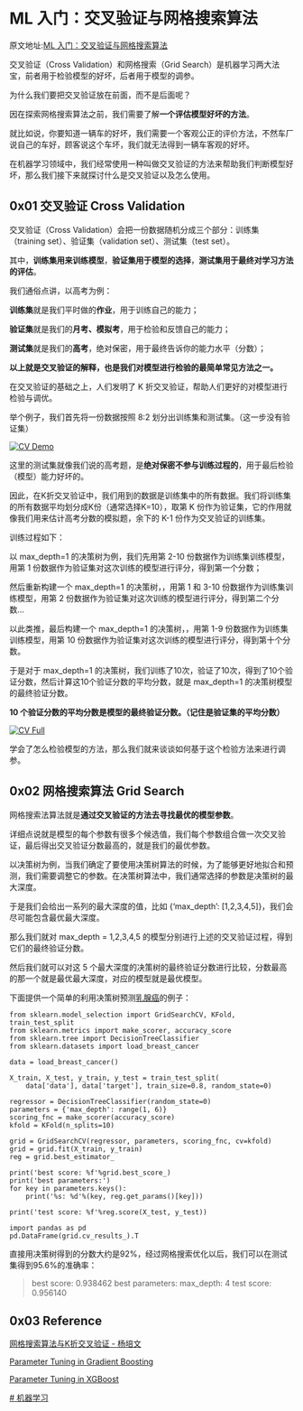 # ML 入门：交叉验证与网格搜索算法

原文地址:[ML 入门：交叉验证与网格搜索算法](http://www.davex.pw/2017/09/17/Cross-Validation/)

交叉验证（Cross Validation）和网格搜索（Grid Search）是机器学习两大法宝，前者用于检验模型的好坏，后者用于模型的调参。

为什么我们要把交叉验证放在前面，而不是后面呢？

因在探索网格搜索算法之前，我们需要了解**一个评估模型好坏的方法**。

就比如说，你要知道一辆车的好坏，我们需要一个客观公正的评价方法，不然车厂说自己的车好，顾客说这个车坏，我们就无法得到一辆车客观的好坏。

在机器学习领域中，我们经常使用一种叫做交叉验证的方法来帮助我们判断模型好坏，那么我们接下来就探讨什么是交叉验证以及怎么使用。

## 0x01 交叉验证 Cross Validation

交叉验证（Cross Validation）会把一份数据随机分成三个部分：训练集（training set）、验证集（validation set）、测试集（test set）。

其中，**训练集用来训练模型**，**验证集用于模型的选择**，**测试集用于最终对学习方法的评估**。

我们通俗点讲，以高考为例：

**训练集**就是我们平时做的**作业**，用于训练自己的能力；

**验证集**就是我们的**月考、模拟考**，用于检验和反馈自己的能力；

**测试集**就是我们的**高考**，绝对保密，用于最终告诉你的能力水平（分数）；

**以上就是交叉验证的解释，也是我们对模型进行检验的最简单常见方法之一。**

在交叉验证的基础之上，人们发明了 K 折交叉验证，帮助人们更好的对模型进行检验与调优。

举个例子，我们首先将一份数据按照 8:2 划分出训练集和测试集。（这一步没有验证集）

[![CV Demo](http://www.davex.pw/images/ML_cross_validation/cv_demo.png)](http://www.davex.pw/images/ML_cross_validation/cv_demo.png)

这里的测试集就像我们说的高考题，是**绝对保密不参与训练过程的**，用于最后检验（模型）能力好坏的。

因此，在K折交叉验证中，我们用到的数据是训练集中的所有数据。我们将训练集的所有数据平均划分成K份（通常选择K=10），取第 K 份作为验证集，它的作用就像我们用来估计高考分数的模拟题，余下的 K-1 份作为交叉验证的训练集。

训练过程如下：

以 max_depth=1 的决策树为例，我们先用第 2-10 份数据作为训练集训练模型，用第 1 份数据作为验证集对这次训练的模型进行评分，得到第一个分数；

然后重新构建一个 max_depth=1 的决策树，，用第 1 和 3-10 份数据作为训练集训练模型，用第 2 份数据作为验证集对这次训练的模型进行评分，得到第二个分数…

以此类推，最后构建一个 max_depth=1 的决策树，，用第 1-9 份数据作为训练集训练模型，用第 10 份数据作为验证集对这次训练的模型进行评分，得到第十个分数。

于是对于 max_depth=1 的决策树，我们训练了10次，验证了10次，得到了10个验证分数，然后计算这10个验证分数的平均分数，就是 max_depth=1 的决策树模型的最终验证分数。

**10 个验证分数的平均分数是模型的最终验证分数。（记住是验证集的平均分数）**

[![CV Full](http://www.davex.pw/images/ML_cross_validation/cv_full.png)](http://www.davex.pw/images/ML_cross_validation/cv_full.png)

学会了怎么检验模型的方法，那么我们就来谈谈如何基于这个检验方法来进行调参。

## 0x02 网格搜索算法 Grid Search

网格搜索法算法就是**通过交叉验证的方法去寻找最优的模型参数**。

详细点说就是模型的每个参数有很多个候选值，我们每个参数组合做一次交叉验证，最后得出交叉验证分数最高的，就是我们的最优参数。

以决策树为例，当我们确定了要使用决策树算法的时候，为了能够更好地拟合和预测，我们需要调整它的参数。在决策树算法中，我们通常选择的参数是决策树的最大深度。

于是我们会给出一系列的最大深度的值，比如 {‘max_depth’: [1,2,3,4,5]}，我们会尽可能包含最优最大深度。

那么我们就对 max_depth = 1,2,3,4,5 的模型分别进行上述的交叉验证过程，得到它们的最终验证分数。

然后我们就可以对这 5 个最大深度的决策树的最终验证分数进行比较，分数最高的那一个就是最优最大深度，对应的模型就是最优模型。

下面提供一个简单的利用决策树预测[乳腺癌](https://archive.ics.uci.edu/ml/datasets/Breast+Cancer+Wisconsin+(Diagnostic))的例子：

```
from sklearn.model_selection import GridSearchCV, KFold, train_test_split
from sklearn.metrics import make_scorer, accuracy_score
from sklearn.tree import DecisionTreeClassifier
from sklearn.datasets import load_breast_cancer

data = load_breast_cancer()

X_train, X_test, y_train, y_test = train_test_split(
    data['data'], data['target'], train_size=0.8, random_state=0)

regressor = DecisionTreeClassifier(random_state=0)
parameters = {'max_depth': range(1, 6)}
scoring_fnc = make_scorer(accuracy_score)
kfold = KFold(n_splits=10)

grid = GridSearchCV(regressor, parameters, scoring_fnc, cv=kfold)
grid = grid.fit(X_train, y_train)
reg = grid.best_estimator_

print('best score: %f'%grid.best_score_)
print('best parameters:')
for key in parameters.keys():
    print('%s: %d'%(key, reg.get_params()[key]))

print('test score: %f'%reg.score(X_test, y_test))

import pandas as pd
pd.DataFrame(grid.cv_results_).T
```

直接用决策树得到的分数大约是92%，经过网格搜索优化以后，我们可以在测试集得到95.6%的准确率：

> best score: 0.938462
> best parameters:
> max_depth: 4
> test score: 0.956140

## 0x03 Reference

[网格搜索算法与K折交叉验证 - 杨培文](https://ypw.io/GridSearchCV/)

[Parameter Tuning in Gradient Boosting](https://www.analyticsvidhya.com/blog/2016/02/complete-guide-parameter-tuning-gradient-boosting-gbm-python/)

[Parameter Tuning in XGBoost](https://www.analyticsvidhya.com/blog/2016/03/complete-guide-parameter-tuning-xgboost-with-codes-python/)

[# 机器学习](http://www.davex.pw/tags/%E6%9C%BA%E5%99%A8%E5%AD%A6%E4%B9%A0/) 